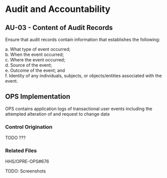 # Audit and Accountability
## AU-03 - Content of Audit Records

Ensure that audit records contain information that establishes the following:

a. What type of event occurred;<br />
b. When the event occurred;<br />
c. Where the event occurred;<br />
d. Source of the event;<br />
e. Outcome of the event; and <br />
f. Identity of any individuals, subjects, or objects/entities associated with the event.

## OPS Implementation

OPS contains application logs of transactional user events including the attempted alteration of and request to change data

### Control Origination

TODO ???

### Related Files

HHS/OPRE-OPS#676

TODO: Screenshots
